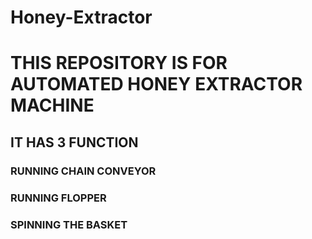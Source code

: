 # Honey-Extractor

# THIS REPOSITORY IS FOR AUTOMATED HONEY EXTRACTOR MACHINE

## IT HAS 3 FUNCTION
### RUNNING CHAIN CONVEYOR
### RUNNING FLOPPER
### SPINNING THE BASKET
